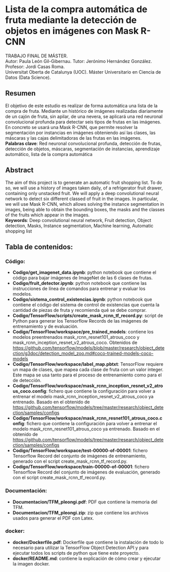 # Lista de la compra automática de fruta mediante la detección de objetos en imágenes con Mask R-CNN

TRABAJO FINAL DE MÁSTER.<br />
Autor: Paula León Gil-Gibernau.
Tutor: Jerónimo Hernández González.
Profesor: Jordi Casas Roma.<br />
Universitat Oberta de Catalunya (UOC). Máster Universitario en Ciencia de Datos (Data Science).

## Resumen
El objetivo de este estudio es realizar de forma automática una lista de la compra de fruta.
Mediante un histórico de imágenes realizadas diariamente de un cajón de fruta, sin apilar, de una nevera, se aplicará una red neuronal convolucional profunda para detectar seis tipos de frutas en las imágenes. En concreto se usará una Mask R-CNN, que permite resolver la
segmentación por instancias en imágenes obteniendo así las clases, las máscaras y las cajas delimitadoras de las frutas en las imágenes.<br />
**Palabras clave**: Red neuronal convolucional profunda, detección de frutas, detección de objetos, máscaras, segmentación de instancias, aprendizaje automático, lista de la compra automática

## Abstract
The aim of this project is to generate an automatic fruit shopping list. To do so, we will use a history of images taken daily, of a refrigerator fruit drawer, containing only unstacked fruit. We will apply a deep convolutional neural network to detect six different classed of fruit in the images. In particular, we will use Mask R-CNN, which allows solving the instance segmentation in images, being able to obtain the bounding boxes, the masks and the classes of the fruits which appear in the images.<br />
**Keywords**: Deep convolutional neural network, Fruit detection, Object detection, Masks, Instance segmentation, Machine learning, Automatic shopping list

## **Tabla de contenidos:**

### **Código:**
* **Codigo/get_imagenet_data.ipynb**: python notebook que contiene el código para bajar imágenes de ImageNet de las 6 clases de frutas.
* **Codigo/fruit_detector.ipynb**: python notebook que contiene las instrucciones de línea de comandos para entrenar y evaluar los modelos.
* **Codigo/sistema_control_existencias.ipynb**: python notebook que contiene el código del sistema de control de existencias que cuenta la cantidad de piezas de fruta y recomienda qué se debe comprar.
* **Codigo/TensorFlow/scripts/create_mask_rcnn_tf_record.py**: script de Python para generar los Tensorflow Records de las imágenes de entrenamiento y de evaluación.
* **Codigo/TensorFlow/workspace/pre_trained_models**: contiene los modelos preentrenados mask_rcnn_resnet101_atrous_coco y mask_rcnn_inception_resnet_v2_atrous_coco. Obtenidos de https://github.com/tensorflow/models/blob/master/research/object_detection/g3doc/detection_model_zoo.md#coco-trained-models-coco-models
* **Codigo/TensorFlow/workspace/label_map.pbtxt**: TensorFlow requiere un mapa de clases, que mapea cada clase de fruta con un valor integer. Este mapa se usa tanto para el proceso de entrenamiento como para el de detección. 
* **Codigo/TensorFlow/workspace/mask_rcnn_inception_resnet_v2_atrous_coco.config**: fichero que contiene la configuración para volver a entrenar el modelo mask_rcnn_inception_resnet_v2_atrous_coco ya entrenado. Basado en el obtenido de https://github.com/tensorflow/models/tree/master/research/object_detection/samples/configs
* **Codigo/TensorFlow/workspace/mask_rcnn_resnet101_atrous_coco.config**: fichero que contiene la configuración para volver a entrenar el modelo mask_rcnn_resnet101_atrous_coco ya entrenado. Basado en el obtenido de https://github.com/tensorflow/models/tree/master/research/object_detection/samples/configs
* **Codigo/TensorFlow/workspace/test-00000-of-00001**: fichero Tensorflow Record del conjunto de imágenes de entrenamiento, generado con el script create_mask_rcnn_tf_record.py.
* **Codigo/TensorFlow/workspace/train-00000-of-00001**: fichero Tensorflow Record del conjunto de imágenes de evaluación, generado con el script create_mask_rcnn_tf_record.py.

### **Documentación:**
* **Documentacion/TFM_pleongi.pdf**: PDF que contiene la memoria del TFM.
* **Documentacion/TFM_pleongi.zip**: zip que contiene los archivos usados para generar el PDF con Latex.

### **docker:**
* **docker/Dockerfile.pdf**: Dockerfile que contiene la instalación de todo lo necesario para utilizar la TensorFlow Object Detection API y para ejecutar todos los scripts de python que tiene este proyecto. 
* **docker/README.md**: contiene la explicación de cómo crear y ejecutar la imagen docker.

